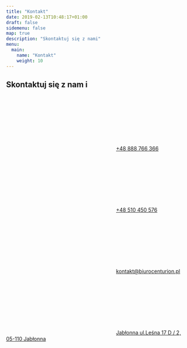 ```yaml
---
title: "Kontakt"
date: 2019-02-13T10:48:17+01:00
draft: false
sidemenu: false
map: true
description: "Skontaktuj się z nami"
menu:
  main:
    name: "Kontakt"
    weight: 10
---
```

## Skontaktuj się z nam i
<!-- {{< map >}} -->


<p class="contact-data highlight"><a href="tel:+48888766366" class="phone"><svg class="icon"><use xlink:href="#mobile" /></svg>+48 888 766 366</a></p>
<p class="contact-data  highlight"><a href="tel:+48510450576" class="phone"><svg class="icon"><use xlink:href="#mobile" /></svg>+48 510 450 576</a></p>
<p class="contact-data highlight"><a href="mailto:kontakt@biurocenturion.pl" class="mail"><svg class="icon"><use xlink:href="#mail" /></svg>kontakt@biurocenturion.pl</a></p>
      <p class="contact-data"><a href="/" class="phone"><svg class="icon"><use xlink:href="#marker" /></svg>Jabłonna ul.Leśna 17 D / 2, 05-110 Jabłonna </a></p>




